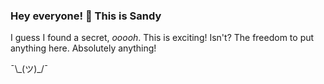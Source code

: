 ### Hey everyone! 🖖 This is Sandy

I guess I found a secret, _ooooh_. This is exciting! Isn't? The freedom to put anything here. Absolutely anything!

¯\\\_(ツ)\_/¯
